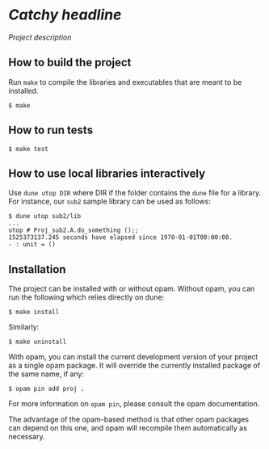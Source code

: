 _Catchy headline_
==

_Project description_

How to build the project
--

Run `make` to compile the libraries and executables that are
meant to be installed.
```
$ make
```

How to run tests
--

```
$ make test
```

How to use local libraries interactively
--

Use `dune utop DIR` where DIR if the folder contains the `dune`
file for a library. For instance, our `sub2` sample library can be
used as follows:

```
$ dune utop sub2/lib
...
utop # Proj_sub2.A.do_something ();;
1525373137.245 seconds have elapsed since 1970-01-01T00:00:00.
- : unit = ()
```

Installation
--

The project can be installed with or without opam.
Without opam, you can run the following which relies directly on
dune:
```
$ make install
```
Similarly:
```
$ make uninstall
```

With opam, you can install the current development version of your
project as a single opam package. It will override the currently
installed package of the same name, if any:
```
$ opam pin add proj .
```
For more information on `opam pin`, please consult the opam documentation.

The advantage of the opam-based method is that other opam packages can
depend on this one, and opam will recompile them automatically as
necessary.

